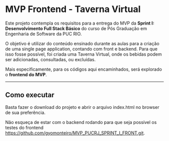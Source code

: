 # MVP Frontend - Taverna Virtual

Este projeto contempla os requisitos para a entrega do MVP da **Sprint I: Desenvolvimento Full Stack Básico** do curso de Pós Graduação em Engenharia de Software da PUC RIO.

O objetivo é utilizar do conteúdo ensinado durante as aulas para a criação de uma single page application, contando com front e backend. Para que isso fosse possível, foi criada uma Taverna Virtual, onde os bebidas podem ser adicionadas, consultadas, ou excluídas.

Mais especificamente, para os códigos aqui encaminhados, será explorado o **frontend do MVP**.

---
## Como executar

Basta fazer o download do projeto e abrir o arquivo index.html no browser de sua preferência.

Não esqueça de estar com o backend rodando para que seja possível os testes do frontend https://github.com/gyomonteiro/MVP_PUCRJ_SPRINT_I_FRONT.git.
